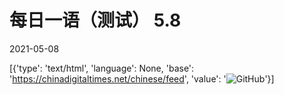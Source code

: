 # 每日一语（测试） 5.8

2021-05-08

[{'type': 'text/html', 'language': None, 'base': 'https://chinadigitaltimes.net/chinese/feed', 'value': '![GitHub](https://chinadigitaltimes.net/chinese/files/2021/05/每日一语-5.7.jpg)'}]